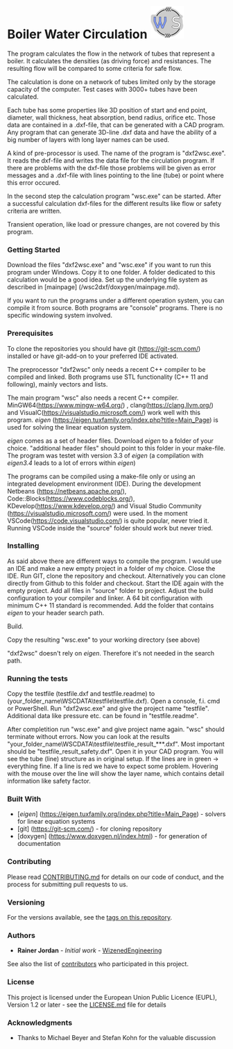 # Boiler Water Circulation ![Here should be the logo](wsclogo.png)

The program calculates the flow in the network of tubes that represent a boiler. It calculates the densities (as driving force) and resistances. The resulting flow will be compared to some criteria for safe flow. 

The calculation is done on a network of tubes limited only by the storage capacity of the computer. Test cases with 3000+ tubes have been calculated. 

Each tube has some properties like 3D position of start and end point, diameter, wall thickness, heat absorption, bend radius, orifice etc. Those data are contained in a .dxf-file, that can be generated with a CAD program. Any program that can generate 3D-line .dxf data and have the ability of a big number of layers with long layer names can be used.

A kind of pre-processor is used. The name of the program is "dxf2wsc.exe". It reads the dxf-file and writes the data file for the circulation program. If there are problems with the dxf-file those problems will be given as error messages and a .dxf-file with lines pointing to the line (tube) or point where this error occured. 

In the second step the calculation program "wsc.exe" can be started. After a successful calculation dxf-files for the different results like flow or safety criteria are written. 

Transient operation, like load or pressure changes, are not covered by this program.  

### Getting Started

Download the files "dxf2wsc.exe" and "wsc.exe" if you want to run this program under Windows. Copy it to one folder. A folder dedicated to this calculation would be a good idea. Set up the underlying file system as described in [mainpage] (/wsc2dxf/doxygen/mainpage.md). 

If you want to run the programs under a different operation system, you can compile it from source. Both programs are "console" programs. There is no specific windowing system involved. 

### Prerequisites
To clone the repositories you should have git (https://git-scm.com/) installed or have git-add-on to your preferred IDE activated. 

The preprocessor "dxf2wsc" only needs a recent C++ compiler to be compiled and linked. Both programs use STL functionality (C++ 11 and following), mainly vectors and lists.

The main program "wsc" also needs a recent C++ compiler. MinGW64(https://www.mingw-w64.org/) , clang(https://clang.llvm.org/) and VisualC(https://visualstudio.microsoft.com/) work well with this program. *eigen* (https://eigen.tuxfamily.org/index.php?title=Main_Page) is used for solving the linear equation system.

*eigen* comes as a set of header files. Download *eigen* to a folder of your choice. "additional header files" should point to this folder in your make-file. The program was testet with version 3.3 of *eigen* (a compilation with *eigen3.4* leads to a lot of errors within *eigen*)

The programs can be compiled using a make-file only or using an integrated development environment (IDE). During the development Netbeans (https://netbeans.apache.org/), Code::Blocks(https://www.codeblocks.org/), KDevelop(https://www.kdevelop.org/) and Visual Studio Community (https://visualstudio.microsoft.com/) were used. In the moment VSCode(https://code.visualstudio.com/) is quite popular, never tried it. Running VSCode inside the "source" folder should work but never tried. 

### Installing

As said above there are different ways to compile the program. I would use an IDE and make a new empty project in a folder of my choice. Close the IDE. Run GIT, clone the repository and checkout. Alternatively you can clone directly from Github to this folder and checkout. Start the IDE again with the empty project. Add all files in "source" folder to project. Adjust the build configuration to your compiler and linker. A 64 bit configuration with minimum C++ 11 standard is recommended. Add the folder that contains *eigen* to your header search path. 

Build.

Copy the resulting "wsc.exe" to your working directory (see above)

"dxf2wsc" doesn't rely on *eigen*. Therefore it's not needed in the search path.  

### Running the tests

Copy the testfile (testfile.dxf and testfile.readme) to (your_folder_name\WSCDATA\testfile\testfile.dxf). Open a console, f.i. cmd or PowerShell. Run "dxf2wsc.exe" and give the project name "testfile". Additional data like pressure etc. can be found in "testfile.readme". 

After completition run "wsc.exe" and give project name again. "wsc" should terminate without errors. Now you can look at the results "your_folder_name\WSCDATA\testfile\testfile_result_***.dxf". Most important should be "testfile_result_safety.dxf". Open it in your CAD program. You will see the tube (line) structure as in original setup. If the lines are in green -> everything fine. If a line is red we have to expect some problem. Hovering with the mouse over the line will show the layer name, which contains detail information like safety factor.


### Built With

* [*eigen*] (https://eigen.tuxfamily.org/index.php?title=Main_Page) - solvers for linear equation systems 
* [git] (https://git-scm.com/) - for cloning repository
* [doxygen] (https://www.doxygen.nl/index.html) - for generation of documentation

### Contributing

Please read [CONTRIBUTING.md](https://github.com/WizenedEngineering/BoilerWaterCirculation/code_of_conduct.md) for details on our code of conduct, and the process for submitting pull requests to us.

### Versioning

For the versions available, see the [tags on this repository](https://github.com/WizenedEngineering/BoilerWaterCirculation/tags). 

### Authors

* **Rainer Jordan** - *Initial work* - [WizenedEngineering](https://github.com/WizenedEngineering)

See also the list of [contributors](https://github.com/WizenedEngineering/BoilerWaterCirculation/contributors) who participated in this project.

### License

This project is licensed under the European Union Public Licence (EUPL), Version 1.2 or later - see the [LICENSE.md](LICENSE.md) file for details

### Acknowledgments

* Thanks to Michael Beyer and Stefan Kohn for the valuable discussion

